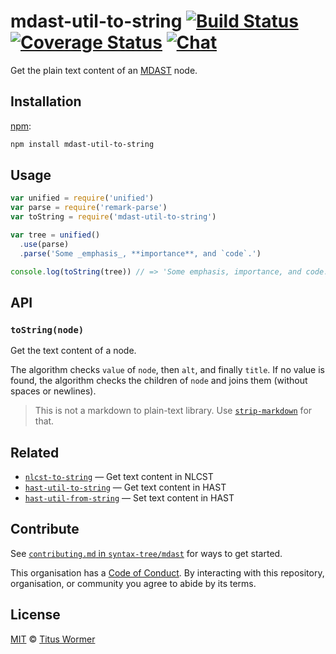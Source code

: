 # mdast-util-to-string [![Build Status][build-badge]][build-status] [![Coverage Status][coverage-badge]][coverage-status] [![Chat][chat-badge]][chat]

Get the plain text content of an [MDAST][] node.

## Installation

[npm][]:

```bash
npm install mdast-util-to-string
```

## Usage

```js
var unified = require('unified')
var parse = require('remark-parse')
var toString = require('mdast-util-to-string')

var tree = unified()
  .use(parse)
  .parse('Some _emphasis_, **importance**, and `code`.')

console.log(toString(tree)) // => 'Some emphasis, importance, and code.'
```

## API

### `toString(node)`

Get the text content of a node.

The algorithm checks `value` of `node`, then `alt`, and finally `title`.
If no value is found, the algorithm checks the children of `node` and
joins them (without spaces or newlines).

> This is not a markdown to plain-text library.
> Use [`strip-markdown`][strip-markdown] for that.

## Related

*   [`nlcst-to-string`](https://github.com/syntax-tree/nlcst-to-string)
    — Get text content in NLCST
*   [`hast-util-to-string`](https://github.com/wooorm/rehype-minify/tree/master/packages/hast-util-to-string)
    — Get text content in HAST
*   [`hast-util-from-string`](https://github.com/wooorm/rehype-minify/tree/master/packages/hast-util-from-string)
    — Set text content in HAST

## Contribute

See [`contributing.md` in `syntax-tree/mdast`][contributing] for ways to get
started.

This organisation has a [Code of Conduct][coc].  By interacting with this
repository, organisation, or community you agree to abide by its terms.

## License

[MIT][license] © [Titus Wormer][author]

<!-- Definitions -->

[build-badge]: https://img.shields.io/travis/syntax-tree/mdast-util-to-string.svg

[build-status]: https://travis-ci.org/syntax-tree/mdast-util-to-string

[coverage-badge]: https://img.shields.io/codecov/c/github/syntax-tree/mdast-util-to-string.svg

[coverage-status]: https://codecov.io/github/syntax-tree/mdast-util-to-string

[chat-badge]: https://img.shields.io/gitter/room/wooorm/remark.svg

[chat]: https://gitter.im/wooorm/remark

[license]: license

[author]: https://wooorm.com

[npm]: https://docs.npmjs.com/cli/install

[mdast]: https://github.com/syntax-tree/mdast

[strip-markdown]: https://github.com/wooorm/strip-markdown

[contributing]: https://github.com/syntax-tree/mdast/blob/master/contributing.md

[coc]: https://github.com/syntax-tree/mdast/blob/master/code-of-conduct.md
